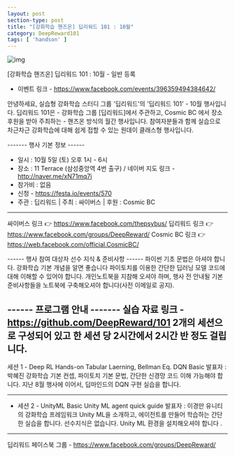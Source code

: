 ```yaml
---
layout: post
section-type: post
title: "[강화학습 핸즈온] 딥리워드 101 : 10월"
category: DeepReward101
tags: [ 'handson' ]
---
```


![img](/img/DeepReward101/obtober_event.jpeg)

[강화학습 핸즈온] 딥리워드 101 : 10월 - 일반 등록

* 이벤트 링크 - https://www.facebook.com/events/396359494384642/

안녕하세요, 실습형 강화학습 스터디 그룹 '딥리워드'의 '딥리워드 101' - 10월 행사입니다.
딥리워드 101은 - 강화학습 그룹 [딥리워드]에서 주관하고, Cosmic BC 에서 장소 후원을 받아 주최하는 - 핸즈온 방식의 월간 행사입니다. 참여자분들과 함께 실습으로 차근차근 강화학습에 대해 쉽게 접할 수 있는 원데이 클래스형 행사입니다.

------- 행사 기본 정보 ------
* 일시 : 10월 5일 (토) 오후 1시 - 6시
* 장소 : 11 Terrace (삼성중앙역 4번 출구) / 네이버 지도 링크 - http://naver.me/xN71mq7i
* 참가비 : 없음
* 신청 - https://festa.io/events/570
* 주관 : 딥리워드 | 주최 : 싸이버스 | 후원 : Cosmic BC

-----
싸이버스 링크 :point_right: https://www.facebook.com/thepsybus/
딥리워드 링크 :point_right: https://www.facebook.com/groups/DeepReward/
Cosmic BC 링크 :point_right:https://web.facebook.com/official.CosmicBC/

------ 행사 참여 대상자 선수 지식 & 준비사항 ------
파이썬 기초 문법은 아셔야 합니다.
강화학습 기본 개념을 알면 좋습니다
파이토치를 이용한 간단한 딥러닝 모델 코드에 대해 이해할 수 있어야 합니다.
개인노트북을 지참해 오셔야 하며, 행사 전 안내될 기본 준비사항들을 노트북에 구축해오셔야 합니다(사전 이메일로 공지).

------ 프로그램 안내 -------
실습 자료 링크 - https://github.com/DeepReward/101
2개의 세션으로 구성되어 있고 한 세션 당 2시간에서 2시간 반 정도 걸립니다.
-------------------
세션 1 - Deep RL Hands-on
Tabular Laerning, Bellman Eq. DQN Basic
발표자 : 박혜진
강화학습 기본 컨셉, 파이토치 기본 문법, 간단한 신경망 코드 이해 가능해야 합니다. 지난 8월 행사에 이어서, 딥마인드의 DQN 구현 실습을 합니다.

-------------------
* 세션 2 - UnityML Basic
Unity ML agent quick guide
발표자 : 이경만
유니티의 강화학습 프레임워크 Unity ML을 소개하고, 에이전트를 만들어 학습하는 간단한 실습을 합니다.
선수지식은 없습니다. Unity ML 환경을 설치해오셔야 합니다 .

-------------------
딥리워드 페이스북 그룹 - https://www.facebook.com/groups/DeepReward/
